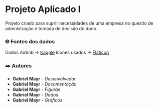 # Projeto Aplicado I

Projeto criado para suprir necessidades de uma empresa no quesito de admnistração e tomada de decisão do dono.

### 🌐 Fontes dos dados

Dados Airbnb -> [Kaggle](https://www.kaggle.com/datasets/dgomonov/new-york-city-airbnb-open-data?resource=download)
Icones usados -> [Flaticon](https://www.flaticon.com/br/)

### ✒️ Autores

* **Gabriel Mayr** - *Desenvolvedor*
* **Gabriel Mayr** - *Documentação*
* **Gabriel Mayr** - *Figuras*
* **Gabriel Mayr** - *Dados*
* **Gabriel Mayr** - *Graficos*
